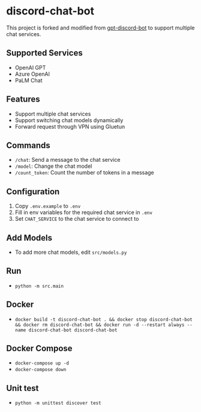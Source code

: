 # discord-chat-bot

This project is forked and modified from [gpt-discord-bot](https://github.com/openai/gpt-discord-bot) to support multiple
chat services.


## Supported Services
- OpenAI GPT
- Azure OpenAI
- PaLM Chat

## Features
- Support multiple chat services
- Support switching chat models dynamically
- Forward request through VPN using Gluetun

## Commands
- `/chat`: Send a message to the chat service
- `/model`: Change the chat model
- `/count_token`: Count the number of tokens in a message

## Configuration
1. Copy `.env.example` to `.env`
2. Fill in env variables for the required chat service in `.env`
3. Set `CHAT_SERVICE` to the chat service to connect to

## Add Models
- To add more chat models, edit `src/models.py`

## Run
- `python -m src.main`

## Docker
- `docker build -t discord-chat-bot . && docker stop discord-chat-bot && docker rm discord-chat-bot && docker run -d --restart always --name discord-chat-bot discord-chat-bot`

## Docker Compose
- `docker-compose up -d`
- `docker-compose down`

## Unit test
- `python -m unittest discover test`